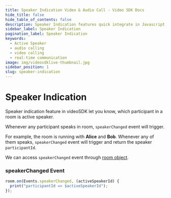 ```yaml
---
title: Speaker Indication Video & Audio Call - Video SDK Docs
hide_title: false
hide_table_of_contents: false
description: Speaker Indication features quick integrate in Javascript, React JS, Android, IOS, React Native, Flutter with Video SDK to add live video & audio conferencing to your applications.
sidebar_label: Speaker Indication
pagination_label: Speaker Indication
keywords:
  - Active Speaker
  - audio calling
  - video calling
  - real-time communication
image: img/videosdklive-thumbnail.jpg
sidebar_position: 1
slug: speaker-indication
---
```


# Speaker Indication

Speaker indication feature in videoSDK let you know, which participant in a room is active speaker.

Whenever any participant speaks in room, `speakerChanged` event will trigger.

For example, the room is running with **Alice** and **Bob**. Whenever any of them speaks, `speakerChanged` event will trigger and return the speaker `participantId`.

We can access `speakerChanged` event through [room object](/flutter/guide/video-and-audio-calling-api-sdk/features/start-join-room#2-initialization).

### speakerChanged Event

```js
room.on(Events.speakerChanged, (activeSpeakerId) {
  print("participantId => $activeSpeakerId");
});

```
